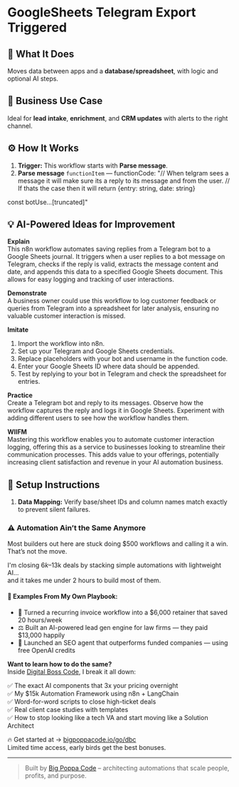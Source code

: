 # GoogleSheets Telegram Export Triggered
  ## 🚀 What It Does
  Moves data between apps and a **database/spreadsheet**, with logic and optional AI steps.
  
  ## 💼 Business Use Case
  Ideal for **lead intake**, **enrichment**, and **CRM updates** with alerts to the right channel.
  
  ## ⚙️ How It Works
  1. **Trigger:** This workflow starts with **Parse message**.
  2. **Parse message** `functionItem` — functionCode: "// When telgram sees a message it will make sure its a reply to its message and from the user. 
// If thats the case then it will return {entry: string, date: string}

const botUse…[truncated]"
  
  ## 💡 AI-Powered Ideas for Improvement
  **Explain**  
This n8n workflow automates saving replies from a Telegram bot to a Google Sheets journal. It triggers when a user replies to a bot message on Telegram, checks if the reply is valid, extracts the message content and date, and appends this data to a specified Google Sheets document. This allows for easy logging and tracking of user interactions.

**Demonstrate**  
A business owner could use this workflow to log customer feedback or queries from Telegram into a spreadsheet for later analysis, ensuring no valuable customer interaction is missed.

**Imitate**  
1. Import the workflow into n8n.
2. Set up your Telegram and Google Sheets credentials.
3. Replace placeholders with your bot and username in the function code.
4. Enter your Google Sheets ID where data should be appended.
5. Test by replying to your bot in Telegram and check the spreadsheet for entries.

**Practice**  
Create a Telegram bot and reply to its messages. Observe how the workflow captures the reply and logs it in Google Sheets. Experiment with adding different users to see how the workflow handles them.

**WIIFM**  
Mastering this workflow enables you to automate customer interaction logging, offering this as a service to businesses looking to streamline their communication processes. This adds value to your offerings, potentially increasing client satisfaction and revenue in your AI automation business.
  
  ## 🔧 Setup Instructions
  1. **Data Mapping:** Verify base/sheet IDs and column names match exactly to prevent silent failures.
  
### ⚠️ Automation Ain’t the Same Anymore

Most builders out here are stuck doing $500 workflows and calling it a win.  
That’s not the move.  

I'm closing $6k–$13k deals by stacking simple automations with lightweight AI...  
and it takes me under 2 hours to build most of them.

#### 🧠 Examples From My Own Playbook:
- 🔁 Turned a recurring invoice workflow into a $6,000 retainer that saved 20 hours/week  
- ⚖️ Built an AI-powered lead gen engine for law firms — they paid $13,000 happily  
- 🚀 Launched an SEO agent that outperforms funded companies — using free OpenAI credits  

**Want to learn how to do the same?**  
Inside [Digital Boss Code](https://bigpoppacode.io/go/dbc), I break it all down:

✅ The exact AI components that 3x your pricing overnight  
✅ My $15k Automation Framework using n8n + LangChain  
✅ Word-for-word scripts to close high-ticket deals  
✅ Real client case studies with templates  
✅ How to stop looking like a tech VA and start moving like a Solution Architect  

🔥 Get started at → [bigpoppacode.io/go/dbc](https://bigpoppacode.io/go/dbc)  
Limited time access, early birds get the best bonuses.

---
> Built by [Big Poppa Code](https://bigpoppacode.io) – architecting automations that scale people, profits, and purpose.
  